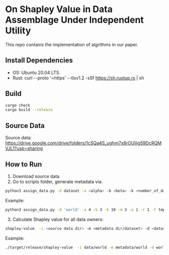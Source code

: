 # On Shapley Value in Data Assemblage Under Independent Utility

This repo contains the implementation of algrithms in our paper. 

## Install Dependencies
* OS: Ubuntu 20.04 LTS.
* Rust: curl --proto '=https' --tlsv1.2 -sSf https://sh.rustup.rs | sh 

## Build
```bash
cargo check
cargo build --release
```

## Source Data
Source data: https://drive.google.com/drive/folders/1cSQa4S_ughm7x8rOUljig59DcRQMVJL1?usp=sharing 

## How to Run
1. Download source data 
2. Go to scripts folder, generate metadata via: 
```bash
python3 assign_data.py -d dataset -a <alpha> -b <beta> -k <number_of_data_owner> -m <max_copy> -o <equal owners> -r <equal records> -f <output dir>
```
Example: 
```bash
python3 assign_data.py -d 'world' -a 4 -b 3 -k 10 -m 3 -o 1 -r 1 -f tmp/ 
```
3. Calculate Shapley value for all data owners:
```bash
shapley-value  -i <source data dir> -m <metadata dir/dataset> -d <dataset> -o <output file> -s <scheme> 
```
Example:
```bash
./target/release/shapley-value  -i data/world -m metadata/world -d world -o proposed.json -s proposed
```
    




